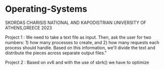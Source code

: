 # Operating-Systems

SKORDAS CHARISIS
NATIONAL AND KAPODISTRIAN UNIVERSITY OF ATHENS,GREECE
2023


Project 1 : We need to take a text file as input. Then, ask the user for two numbers: 1) how many processes to create, and 2) how many requests each process should handle.  Based on this information, we'll divide the text and distribute the pieces across separate output files."

Project 2 : Based on xv6 and with the use of sbrk() we have to optimize
